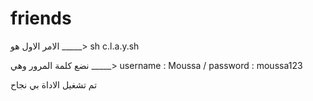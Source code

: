 # friends


الامر الاول هو _____> sh c.l.a.y.sh


نضع كلمة المرور وهي _____> username : Moussa / password : moussa123


تم تشغيل الاداة بي نجاح 
